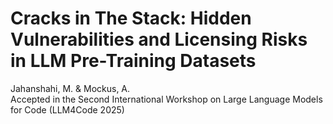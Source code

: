 # Cracks in The Stack: Hidden Vulnerabilities and Licensing Risks in LLM Pre-Training Datasets
Jahanshahi, M. & Mockus, A.  
Accepted in the Second International Workshop on Large Language Models for Code (LLM4Code 2025)
